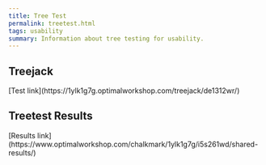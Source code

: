 ```yaml
---
title: Tree Test  
permalink: treetest.html  
tags: usability
summary: Information about tree testing for usability.
---
```


<h2>Treejack</h2>   
[Test link](https://1ylk1g7g.optimalworkshop.com/treejack/de1312wr/)  
 
<h2>Treetest Results</h2>  
[Results link](https://www.optimalworkshop.com/chalkmark/1ylk1g7g/i5s261wd/shared-results/)     
 
